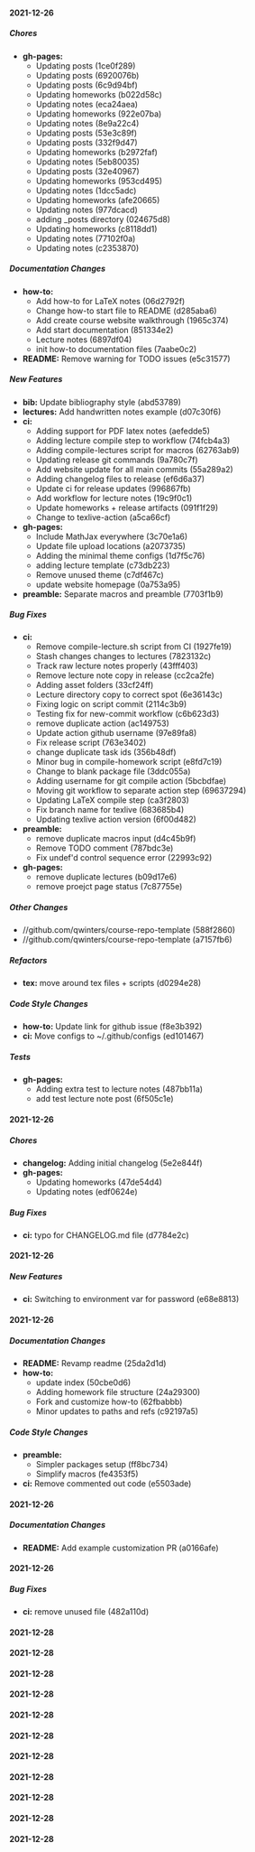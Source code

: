 #### 2021-12-26

##### Chores

* **gh-pages:**
  *  Updating posts (1ce0f289)
  *  Updating posts (6920076b)
  *  Updating posts (6c9d94bf)
  *  Updating homeworks (b022d58c)
  *  Updating notes (eca24aea)
  *  Updating homeworks (922e07ba)
  *  Updating notes (8e9a22c4)
  *  Updating posts (53e3c89f)
  *  Updating posts (332f9d47)
  *  Updating homeworks (b2972faf)
  *  Updating notes (5eb80035)
  *  Updating posts (32e40967)
  *  Updating homeworks (953cd495)
  *  Updating notes (1dcc5adc)
  *  Updating homeworks (afe20665)
  *  Updating notes (977dcacd)
  *  adding _posts directory (024675d8)
  *  Updating homeworks (c8118dd1)
  *  Updating notes (77102f0a)
  *  Updating notes (c2353870)

##### Documentation Changes

* **how-to:**
  *  Add how-to for  LaTeX notes (06d2792f)
  *  Change how-to start file to README (d285aba6)
  *  Add create course website walkthrough (1965c374)
  *  Add start documentation (851334e2)
  *  Lecture notes (6897df04)
  *  init how-to documentation files (7aabe0c2)
* **README:**  Remove warning for TODO issues (e5c31577)

##### New Features

* **bib:**  Update bibliography style (abd53789)
* **lectures:**  Add handwritten notes example (d07c30f6)
* **ci:**
  *  Adding support for PDF latex notes (aefedde5)
  *  Adding lecture compile step to workflow (74fcb4a3)
  *  Adding compile-lectures script for macros (62763ab9)
  *  Updating release git commands (9a780c7f)
  *  Add website update for all main commits (55a289a2)
  *  Adding changelog files to release (ef6d6a37)
  *  Update ci for release updates (996867fb)
  *  Add workflow for lecture notes (19c9f0c1)
  *  Update homeworks + release artifacts (091f1f29)
  *  Change to texlive-action (a5ca66cf)
* **gh-pages:**
  *   Include MathJax everywhere (3c70e1a6)
  *  Update file upload locations (a2073735)
  *  Adding the minimal theme configs (1d7f5c76)
  *  adding lecture template (c73db223)
  *  Remove unused theme (c7df467c)
  *  update website homepage (0a753a95)
* **preamble:**  Separate macros and preamble (7703f1b9)

##### Bug Fixes

* **ci:**
  *  Remove compile-lecture.sh script from CI (1927fe19)
  *  Stash changes changes to lectures (7823132c)
  *  Track raw lecture notes properly (43fff403)
  *  Remove lecture note copy in release (cc2ca2fe)
  *  Adding asset folders (33cf24ff)
  *  Lecture directory copy to correct spot (6e36143c)
  *  Fixing logic on script commit (2114c3b9)
  *  Testing fix for new-commit workflow (c6b623d3)
  *  remove duplicate action (ac149753)
  *  Update action github username (97e89fa8)
  *  Fix release script (763e3402)
  *  change duplicate task ids (356b48df)
  *  Minor bug in compile-homework script (e8fd7c19)
  *  Change to blank package file (3ddc055a)
  *  Adding username for git compile action (5bcbdfae)
  *  Moving git workflow to separate action step (69637294)
  *  Updating LaTeX compile step (ca3f2803)
  *  Fix branch name for texlive (683685b4)
  *  Updating texlive action version (6f00d482)
* **preamble:**
  *  remove duplicate macros input (d4c45b9f)
  *  Remove TODO comment (787bdc3e)
  *  Fix undef'd control sequence error (22993c92)
* **gh-pages:**
  *  remove duplicate lectures (b09d17e6)
  *  remove proejct page status (7c87755e)

##### Other Changes

* //github.com/qwinters/course-repo-template (588f2860)
* //github.com/qwinters/course-repo-template (a7157fb6)

##### Refactors

* **tex:**  move around tex files + scripts (d0294e28)

##### Code Style Changes

* **how-to:**  Update link for github issue (f8e3b392)
* **ci:**  Move configs to ~/.github/configs (ed101467)

##### Tests

* **gh-pages:**
  *  Adding extra test to lecture notes (487bb11a)
  *  add test lecture note post (6f505c1e)

#### 2021-12-26

##### Chores

* **changelog:**  Adding initial changelog (5e2e844f)
* **gh-pages:**
  *  Updating homeworks (47de54d4)
  *  Updating notes (edf0624e)

##### Bug Fixes

* **ci:**  typo for CHANGELOG.md file (d7784e2c)
#### 2021-12-26

##### New Features

* **ci:**  Switching to environment var for password (e68e8813)
#### 2021-12-26

##### Documentation Changes

* **README:**  Revamp readme (25da2d1d)
* **how-to:**
  *  update index (50cbe0d6)
  *  Adding homework file structure (24a29300)
  *  Fork and customize how-to (62fbabbb)
  *  Minor updates to paths and refs (c92197a5)

##### Code Style Changes

* **preamble:**
  *  Simpler packages setup (ff8bc734)
  *  Simplify macros (fe4353f5)
* **ci:**  Remove commented out code (e5503ade)
#### 2021-12-26

##### Documentation Changes

* **README:**  Add example customization PR (a0166afe)
#### 2021-12-26

##### Bug Fixes

* **ci:**  remove unused file (482a110d)
#### 2021-12-28
#### 2021-12-28
#### 2021-12-28
#### 2021-12-28
#### 2021-12-28
#### 2021-12-28
#### 2021-12-28
#### 2021-12-28
#### 2021-12-28
#### 2021-12-28
#### 2021-12-28
